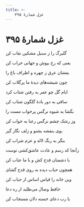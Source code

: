 ```yaml
---
title: >-
    غزل شمارهٔ ۳۹۵
---
```

# غزل شمارهٔ ۳۹۵

<div class="b" id="bn1"><div class="m1"><p>گلبرگ را ز سنبل مشکین نقاب کن</p></div>
<div class="m2"><p>یعنی که رخ بپوش و جهانی خراب کن</p></div></div>
<div class="b" id="bn2"><div class="m1"><p>بفشان عرق ز چهره و اطراف باغ را</p></div>
<div class="m2"><p>چون شیشه‌های دیدهٔ ما پرگلاب کن</p></div></div>
<div class="b" id="bn3"><div class="m1"><p>ایام گل چو عمر به رفتن شتاب کرد</p></div>
<div class="m2"><p>ساقی به دور بادهٔ گلگون شتاب کن</p></div></div>
<div class="b" id="bn4"><div class="m1"><p>بگشا به شیوه نرگس پرخواب مست را</p></div>
<div class="m2"><p>وز رشک چشم نرگس رعنا به خواب کن</p></div></div>
<div class="b" id="bn5"><div class="m1"><p>بوی بنفشه بشنو و زلف نگار گیر</p></div>
<div class="m2"><p>بنگر به رنگ لاله و عزم شراب کن</p></div></div>
<div class="b" id="bn6"><div class="m1"><p>زآنجا که رسم و عادت عاشق‌کشی توست</p></div>
<div class="m2"><p>با دشمنان قدح کش و با ما عتاب کن</p></div></div>
<div class="b" id="bn7"><div class="m1"><p>همچون حباب دیده به روی قدح گشای</p></div>
<div class="m2"><p>وین خانه را قیاس اساس از حباب کن</p></div></div>
<div class="b" id="bn8"><div class="m1"><p>حافظ وصال می‌طلبد از ره دعا</p></div>
<div class="m2"><p>یا رب دعای خسته دلان مستجاب کن</p></div></div>
